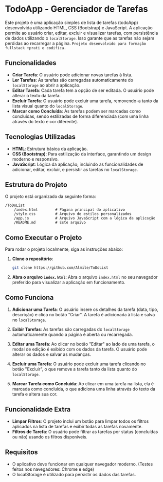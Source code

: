 # TodoApp - Gerenciador de Tarefas

Este projeto é uma aplicação simples de lista de tarefas (todoApp) desenvolvida utilizando HTML, CSS (Bootstrap) e JavaScript. A aplicação permite ao usuário criar, editar, excluir e visualizar tarefas, com persistência de dados utilizando o `localStorage`. Isso garante que as tarefas não sejam perdidas ao recarregar a página.
`Projeto desenvolvido para formação fullstack +prati e codifica.`
## Funcionalidades

- **Criar Tarefa**: O usuário pode adicionar novas tarefas à lista.
- **Ler Tarefas**: As tarefas são carregadas automaticamente do `localStorage` ao abrir a aplicação.
- **Editar Tarefa**: Cada tarefa tem a opção de ser editada. O usuário pode alterar o texto da tarefa.
- **Excluir Tarefa**: O usuário pode excluir uma tarefa, removendo-a tanto da lista visual quanto do `localStorage`.
- **Marcar como Concluída**: As tarefas podem ser marcadas como concluídas, sendo estilizadas de forma diferenciada (com uma linha através do texto e cor diferente).

## Tecnologias Utilizadas

- **HTML**: Estrutura básica da aplicação.
- **CSS (Bootstrap)**: Para estilização da interface, garantindo um design moderno e responsivo.
- **JavaScript**: Lógica da aplicação, incluindo as funcionalidades de adicionar, editar, excluir, e persistir as tarefas no `localStorage`.

## Estrutura do Projeto

O projeto está organizado da seguinte forma:

```
/ToDoList
    /index.html        # Página principal do aplicativo
    /style.css         # Arquivo de estilos personalizados
    /app.js            # Arquivo JavaScript com a lógica da aplicação
    /README.md         # Este arquivo
```

## Como Executar o Projeto

Para rodar o projeto localmente, siga as instruções abaixo:

1. **Clone o repositório**:
   ```bash
   git clone https://github.com/Almile/ToDoList
   ```

2. **Abra o arquivo `index.html`**:
   Abra o arquivo `index.html` no seu navegador preferido para visualizar a aplicação em funcionamento.

## Como Funciona

1. **Adicionar uma Tarefa**: O usuário insere os detalhes da tarefa (data, tipo, descrição) e clica no botão "Criar". A tarefa é adicionada à lista e salva no `localStorage`.

2. **Exibir Tarefas**: As tarefas são carregadas do `localStorage` automaticamente quando a página é aberta ou recarregada.

3. **Editar uma Tarefa**: Ao clicar no botão "Editar" ao lado de uma tarefa, o modal de edição é exibido com os dados da tarefa. O usuário pode alterar os dados e salvar as mudanças.

4. **Excluir uma Tarefa**: O usuário pode excluir uma tarefa clicando no botão "Excluir", o que remove a tarefa tanto da lista quanto do `localStorage`.

5. **Marcar Tarefa como Concluída**: Ao clicar em uma tarefa na lista, ela é marcada como concluída, o que adiciona uma linha através do texto da tarefa e altera sua cor.

## Funcionalidade Extra

- **Limpar Filtros**: O projeto inclui um botão para limpar todos os filtros aplicados na lista de tarefas e exibir todas as tarefas novamente.
- **Filtros de Tarefa**: O usuário pode filtrar as tarefas por status (concluídas ou não) usando os filtros disponíveis.

## Requisitos

- O aplicativo deve funcionar em qualquer navegador moderno.
  (Testes feitos nos navegadores: Chrome e edge)
- O localStorage é utilizado para persistir os dados das tarefas.
